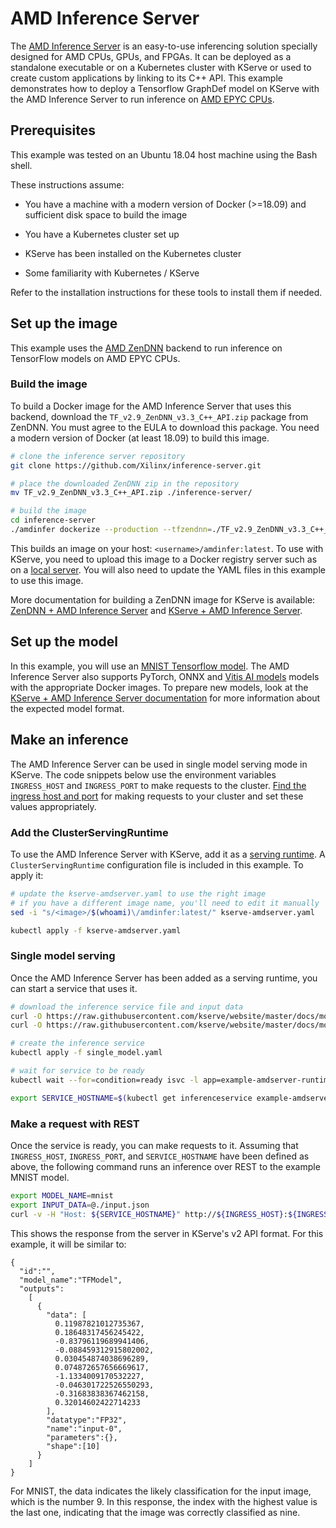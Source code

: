# AMD Inference Server

The [AMD Inference Server](https://xilinx.github.io/inference-server/main/index.html) is an easy-to-use inferencing solution specially designed for AMD CPUs, GPUs, and FPGAs.
It can be deployed as a standalone executable or on a Kubernetes cluster with KServe or used to create custom applications by linking to its C++ API.
This example demonstrates how to deploy a Tensorflow GraphDef model on KServe with the AMD Inference Server to run inference on [AMD EPYC CPUs](https://www.amd.com/en/processors/epyc-server-cpu-family).

## Prerequisites

This example was tested on an Ubuntu 18.04 host machine using the Bash shell.

These instructions assume:

 - You have a machine with a modern version of Docker (>=18.09) and sufficient disk space to build the image

 - You have a Kubernetes cluster set up

 - KServe has been installed on the Kubernetes cluster

 - Some familiarity with Kubernetes / KServe

Refer to the installation instructions for these tools to install them if needed.

## Set up the image

This example uses the [AMD ZenDNN](https://developer.amd.com/zendnn/) backend to run inference on TensorFlow models on AMD EPYC CPUs.

### Build the image

To build a Docker image for the AMD Inference Server that uses this backend, download the `TF_v2.9_ZenDNN_v3.3_C++_API.zip` package from ZenDNN.
You must agree to the EULA to download this package.
You need a modern version of Docker (at least 18.09) to build this image.

```bash
# clone the inference server repository
git clone https://github.com/Xilinx/inference-server.git

# place the downloaded ZenDNN zip in the repository
mv TF_v2.9_ZenDNN_v3.3_C++_API.zip ./inference-server/

# build the image
cd inference-server
./amdinfer dockerize --production --tfzendnn=./TF_v2.9_ZenDNN_v3.3_C++_API.zip
```

This builds an image on your host: `<username>/amdinfer:latest`.
To use with KServe, you need to upload this image to a Docker registry server such as on a [local server](https://docs.docker.com/registry/deploying/).
You will also need to update the YAML files in this example to use this image.

More documentation for building a ZenDNN image for KServe is available: [ZenDNN + AMD Inference Server](https://xilinx.github.io/inference-server/main/zendnn.html) and [KServe + AMD Inference Server](https://xilinx.github.io/inference-server/main/kserve.html).

## Set up the model

In this example, you will use an [MNIST Tensorflow model](https://github.com/Xilinx/inference-server/blob/main/tests/assets/mnist.zip).
The AMD Inference Server also supports PyTorch, ONNX and [Vitis AI models](https://github.com/Xilinx/Vitis-AI/tree/master/model_zoo) models with the appropriate Docker images.
To prepare new models, look at the [KServe + AMD Inference Server documentation](https://xilinx.github.io/inference-server/main/kserve.html) for more information about the expected model format.

## Make an inference

The AMD Inference Server can be used in single model serving mode in KServe.
The code snippets below use the environment variables `INGRESS_HOST` and `INGRESS_PORT` to make requests to the cluster.
[Find the ingress host and port](https://kserve.github.io/website/master/get_started/first_isvc/#4-determine-the-ingress-ip-and-ports) for making requests to your cluster and set these values appropriately.

### Add the ClusterServingRuntime

To use the AMD Inference Server with KServe, add it as a [serving runtime](https://kserve.github.io/website/master/modelserving/servingruntimes/).
A `ClusterServingRuntime` configuration file is included in this example.
To apply it:

```bash
# update the kserve-amdserver.yaml to use the right image
# if you have a different image name, you'll need to edit it manually
sed -i "s/<image>/$(whoami)\/amdinfer:latest/" kserve-amdserver.yaml

kubectl apply -f kserve-amdserver.yaml
```

### Single model serving

Once the AMD Inference Server has been added as a serving runtime, you can start a service that uses it.

```bash
# download the inference service file and input data
curl -O https://raw.githubusercontent.com/kserve/website/master/docs/modelserving/v1beta1/amd/single_model.yaml
curl -O https://raw.githubusercontent.com/kserve/website/master/docs/modelserving/v1beta1/amd/input.json

# create the inference service
kubectl apply -f single_model.yaml

# wait for service to be ready
kubectl wait --for=condition=ready isvc -l app=example-amdserver-runtime-isvc

export SERVICE_HOSTNAME=$(kubectl get inferenceservice example-amdserver-runtime-isvc -o jsonpath='{.status.url}' | cut -d "/" -f 3)
```

### Make a request with REST

Once the service is ready, you can make requests to it.
Assuming that `INGRESS_HOST`, `INGRESS_PORT`, and `SERVICE_HOSTNAME` have been defined as above, the following command runs an inference over REST to the example MNIST model.

```bash
export MODEL_NAME=mnist
export INPUT_DATA=@./input.json
curl -v -H "Host: ${SERVICE_HOSTNAME}" http://${INGRESS_HOST}:${INGRESS_PORT}/v2/models/${MODEL_NAME}/infer -d ${INPUT_DATA}
```

This shows the response from the server in KServe's v2 API format.
For this example, it will be similar to:

```{ .bash .no-copy }
{
  "id":"",
  "model_name":"TFModel",
  "outputs":
    [
      {
        "data": [
          0.11987821012735367,
          0.18648317456245422,
          -0.83796119689941406,
          -0.088459312915802002,
          0.030454874038696289,
          0.074872657656669617,
          -1.1334009170532227,
          -0.046301722526550293,
          -0.31683838367462158,
          0.32014602422714233
        ],
        "datatype":"FP32",
        "name":"input-0",
        "parameters":{},
        "shape":[10]
      }
    ]
}
```

For MNIST, the data indicates the likely classification for the input image, which is the number 9.
In this response, the index with the highest value is the last one, indicating that the image was correctly classified as nine.
